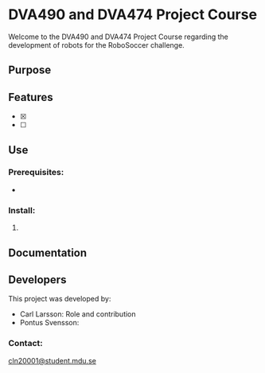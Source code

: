 # DVA490 and DVA474 Project Course
Welcome to the DVA490 and DVA474 Project Course regarding the development of robots for the RoboSoccer challenge.

## Purpose


## Features
- [x]
- [ ]

## Use

### Prerequisites:
-

### Install:
1. 

## Documentation


## Developers
This project was developed by:
- Carl Larsson: Role and contribution
- Pontus Svensson:

### Contact:
cln20001@student.mdu.se
